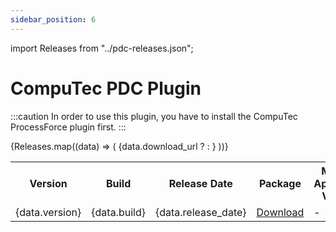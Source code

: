 ```yaml
---
sidebar_position: 6
---
```


import Releases from "../pdc-releases.json";

# CompuTec PDC Plugin

:::caution
    In order to use this plugin, you have to install the CompuTec ProcessForce plugin first.
:::

<table>
  <tr>
    <th>Version</th>
    <th>Build</th>
    <th>Release Date</th>
    <th>Package</th>
    <th>Minimal AppEngine Version</th>
    <th>Minimal related ProcessForce version</th>
  </tr>
  {Releases.map((data) => (
    <tr>
      <td>{data.version}</td>
      <td>{data.build}</td>
      <td>{data.release_date}</td>
      {data.download_url ? <td><a href={data.download_url}>Download</a></td> : <td>-</td>}
      <td>{data.minimal_ae_version}</td>
      <td>{data.requirements[0]}</td>
    </tr>
  ))}
</table>

